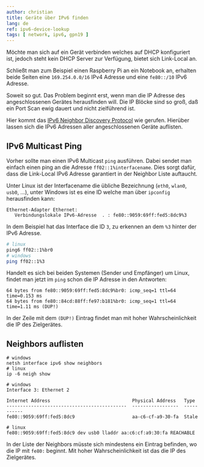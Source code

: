 ```yaml
---
author: christian
title: Geräte über IPv6 finden
lang: de
ref: ipv6-device-lookup
tags: [ network, ipv6, gpn19 ]
---
```


Möchte man sich auf ein Gerät verbinden welches auf DHCP
konfiguriert ist, jedoch steht kein DHCP Server zur Verfügung,
bietet sich Link-Local an.

Schließt man zum Beispiel einen Raspberry Pi an ein
Notebook an, erhalten beide Seiten eine
`169.254.0.0/16` IPv4 Adresse und eine `fe80::/10` IPv6 Adresse.

Soweit so gut. Das Problem beginnt erst, wenn man die IP Adresse
des angeschlossenen Gerätes herausfinden will. Die IP Blöcke sind
so groß, daß ein Port Scan ewig dauert und nicht zielführend ist.

Hier kommt das [IPv6 Neighbor Discovery Protocol](https://de.wikipedia.org/wiki/Neighbor_Discovery_Protocol)
wie gerufen. Hierüber lassen sich die IPv6 Adressen aller angeschlossenen
Geräte auflisten.

## IPv6 Multicast Ping

Vorher sollte man einen IPv6 Multicast `ping` ausführen.
Dabei sendet man einfach einen ping an die Adresse `ff02::1%interfacename`.
Dies sorgt dafür, dass die Link-Local IPv6 Adresse garantiert in der Neighbor
Liste auftaucht.

Unter Linux ist der Interfacename die übliche Bezeichnung (`eth0`, `wlan0`, `usb0`, ...),
unter Windows ist es eine ID welche man über `ipconfig` herausfinden kann:

```
Ethernet-Adapter Ethernet:
   Verbindungslokale IPv6-Adresse  . : fe80::9059:69ff:fed5:8dc9%3
```

In dem Beispiel hat das Interface die ID `3`, zu erkennen an dem `%3` hinter der
IPv6 Adresse.

```sh
# linux
ping6 ff02::1%br0
# windows
ping ff02::1%3
```

Handelt es sich bei beiden Systemen (Sender und Empfänger) um Linux, findet man
jetzt im `ping` schon die IP Adresse in den Antworten:

```
64 bytes from fe80::9059:69ff:fed5:8dc9%br0: icmp_seq=1 ttl=64 time=0.153 ms
64 bytes from fe80::84cd:88ff:fe97:b181%br0: icmp_seq=1 ttl=64 time=1.11 ms (DUP!)
```

In der Zeile mit dem `(DUP!)` Eintrag findet man mit hoher
Wahrscheinlichkeit die IP des Zielgerätes.

## Neighbors auflisten

```
# windows
netsh interface ipv6 show neighbors
# linux
ip -6 neigh show
```

```
# windows
Interface 3: Ethernet 2

Internet Address                              Physical Address   Type
--------------------------------------------  -----------------  -----------
fe80::9059:69ff:fed5:8dc9                     aa-c6-cf-a9-30-fa  Stale

# linux
fe80::9059:69ff:fed5:8dc9 dev usb0 lladdr aa:c6:cf:a9:30:fa REACHABLE
```

In der Liste der Neighbors müsste sich mindestens ein Eintrag
befinden, wo die IP mit `fe80:` beginnt. Mit hoher Wahrscheinlichkeit
ist das die IP des Zielgerätes.
